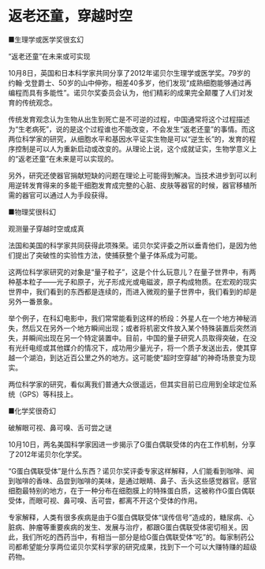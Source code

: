 # 返老还童，穿越时空

■生理学或医学奖很玄幻

“返老还童”在未来或可实现

10月8日，英国和日本科学家共同分享了2012年诺贝尔生理学或医学奖。79岁的约翰·戈登爵士、50岁的山中伸弥，相差40多岁，他们发现“成熟细胞能够通过再编程而具有多能性”。诺贝尔奖委员会认为，他们精彩的成果完全颠覆了人们对发育的传统观念。

传统发育观念认为生物从出生到死亡是不可逆的过程，中国通常将这个过程描述为“生老病死”，说的是这个过程谁也不能改变，不会发生“返老还童”的事情。而这两位科学家的研究，从细胞水平和基因水平证实生物是可以“逆生长”的，发育的程序控制是可以人为重新启动或改变的。从理论上说，这个成就证实，生物学意义上的“返老还童”在未来是可以实现的。

另外，研究还使器官捐献短缺的问题在理论上可能得到解决。当技术进步到可以利用逆转发育得来的多能干细胞发育成完整的心脏、皮肤等器官的时候，器官移植所需的器官可以通过人为手段获得。

■物理奖很科幻

观测量子穿越时空或成真

法国和美国的科学家共同获得此项殊荣。诺贝尔奖评委之所以垂青他们，是因为他们提出了突破性的实验性方法，使捕获整个量子体系成为可能。

这两位科学家研究的对象是“量子粒子”，这是个什么玩意儿？在量子世界中，有两种基本粒子——光子和原子，光子形成光或电磁波，原子构成物质。在宏观的现实世界中，我们看到的东西都是连续的，而进入微观的量子世界中，我们看到的却是另外一番景象。

举个例子，在科幻电影中，我们常常能看到这样的桥段：外星人在一个地方神秘消失，然后又在另外一个地方瞬间出现；或者将机密文件放入某个特殊装置后突然消失，并瞬间出现在另一个特定装置中。目前，中国的量子研究人员取得突破，在没有光纤电缆或其他媒介的情况下，成功用少量光子，将一个质子发送出去，使其穿越一个湖泊，到达近百公里之外的地方。这可能使“超时空穿越”的神奇场景变为现实。

两位科学家的研究，看似离我们普通大众很遥远，但其实目前已应用到全球定位系统（GPS）等科技上。

■化学奖很奇幻

破解眼可视、鼻可嗅、舌可尝之谜

10月10日，两名美国科学家因进一步揭示了G蛋白偶联受体的内在工作机制，分享了2012年诺贝尔化学奖。

“G蛋白偶联受体”是什么东西？诺贝尔奖评委专家这样解释，人们能看到咖啡、闻到咖啡的香味、品尝到咖啡的美味，是通过眼睛、鼻子、舌头这些感觉器官。感官细胞最特别的地方，在于一种分布在细胞膜上的特殊蛋白质，这被称作G蛋白偶联受体，而眼可视、鼻可嗅、舌可尝，都离不开这个受体的作用。

专家解释，人类有很多疾病是由于G蛋白偶联受体“误传信号”造成的，糖尿病、心脏病、肿瘤等重要疾病的发生、发展与治疗，都跟G蛋白偶联受体密切相关。因此，我们所吃的西药当中，有相当一部分是给G蛋白偶联受体“吃”的。每家制药公司都希望能分享两位诺贝尔奖科学家的研究成果，找到下一个可以大赚特赚的超级药物。